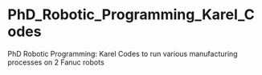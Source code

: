 # PhD_Robotic_Programming_Karel_Codes
PhD
Robotic Programming: Karel Codes to run various manufacturing processes on 2 Fanuc robots
